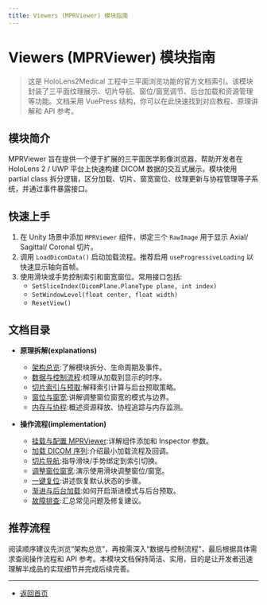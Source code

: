 ```yaml
---
title: Viewers (MPRViewer) 模块指南
---
```

# Viewers (MPRViewer) 模块指南

> 这是 HoloLens2Medical 工程中三平面浏览功能的官方文档索引。该模块封装了三平面纹理展示、切片导航、窗位/窗宽调节、后台加载和资源管理等功能。文档采用 VuePress 结构，你可以在此快速找到对应教程、原理讲解和 API 参考。

## 模块简介
MPRViewer 旨在提供一个便于扩展的三平面医学影像浏览器，帮助开发者在 HoloLens 2 / UWP 平台上快速构建 DICOM 数据的交互式展示。模块使用 partial class 拆分逻辑，区分加载、切片、窗宽窗位、纹理更新与协程管理等子系统，并通过事件暴露接口。

## 快速上手
1. 在 Unity 场景中添加 `MPRViewer` 组件，绑定三个 `RawImage` 用于显示 Axial/ Sagittal/ Coronal 切片。
2. 调用 `LoadDicomData()` 启动加载流程。推荐启用 `useProgressiveLoading` 以快速显示轴向首帧。
3. 使用滑块或手势控制索引和窗宽窗位。常用接口包括:
   - `SetSliceIndex(DicomPlane.PlaneType plane, int index)`
   - `SetWindowLevel(float center, float width)`
   - `ResetView()`

## 文档目录
- **原理拆解(explanations)**
  - [架构总览](./explanations/architecture.md):了解模块拆分、生命周期及事件。
  - [数据与控制流程](./explanations/data-flow.md):梳理从加载到显示的时序。
  - [切片索引与预取](./explanations/slice-indexing.md):解释索引计算与后台预取策略。
  - [窗位与窗宽](./explanations/window-level.md):讲解调整窗位窗宽的模式与边界。
  - [内存与协程](./explanations/memory-and-coroutines.md):概述资源释放、协程追踪与内存监测。

- **操作流程(implementation)**
  - [挂载与配置 MPRViewer](./implementation/setup-mprviewer.md):详解组件添加和 Inspector 参数。
  - [加载 DICOM 序列](./implementation/load-dicom-series.md):介绍最小加载流程及回调。
  - [切片导航](./implementation/navigate-slices.md):指导滑块/手势绑定到索引切换。
  - [调整窗位窗宽](./implementation/change-windowlevel.md):演示使用滑块调整窗位/窗宽。
  - [一键复位](./implementation/reset-view.md):讲述恢复默认状态的步骤。
  - [渐进与后台加载](./implementation/background-loading.md):如何开启渐进模式与后台预取。
  - [故障排查](./implementation/troubleshooting.md):汇总常见问题及修复建议。

## 推荐流程
阅读顺序建议先浏览“架构总览”，再按需深入“数据与控制流程”，最后根据具体需求查阅操作流程和 API 参考。本模块文档保持简洁、实用，目的是让开发者迅速理解半成品的实现细节并完成后续完善。


---
* [返回首页](../README.md)